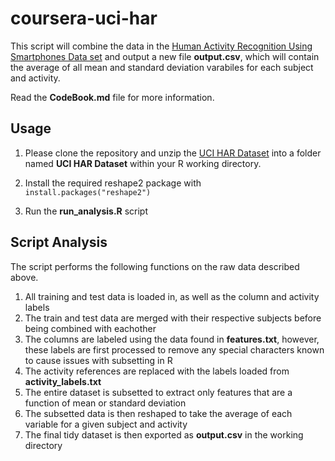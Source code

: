 # coursera-uci-har

This script will combine the data in the [Human Activity Recognition Using Smartphones Data set](http://archive.ics.uci.edu/ml/datasets/Human+Activity+Recognition+Using+Smartphones) and output a new file **output.csv**, which will contain the average of all mean and standard deviation varabiles for each subject and activity.

Read the **CodeBook.md** file for more information.

## Usage

1. Please clone the repository and unzip the [UCI HAR Dataset](https://d396qusza40orc.cloudfront.net/getdata%2Fprojectfiles%2FUCI%20HAR%20Dataset.zip) into a folder named **UCI HAR Dataset** within your R working directory.

2. Install the required reshape2 package with `install.packages("reshape2")`

3. Run the **run_analysis.R** script

## Script Analysis

The script performs the following functions on the raw data described above.

1. All training and test data is loaded in, as well as the column and activity labels
2. The train and test data are merged with their respective subjects before being combined with eachother
3. The columns are labeled using the data found in **features.txt**, however, these labels are first processed to remove any special characters known to cause issues with subsetting in R
4. The activity references are replaced with the labels loaded from **activity_labels.txt**
5. The entire dataset is subsetted to extract only features that are a function of mean or standard deviation
6. The subsetted data is then reshaped to take the average of each variable for a given subject and activity
7. The final tidy dataset is then exported as **output.csv** in the working directory